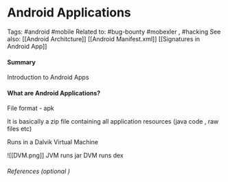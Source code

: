 # Android Applications
Tags: #android #mobile 
Related to: #bug-bounty #mobexler , #hacking 
See also: [[Android Architcture]] [[Android Manifest.xml]] [[Signatures in Android App]]

#### Summary
Introduction to Android Apps 

#### What are Android Applications?
File format - apk

It is basically a zip file containing all application resources (java code , raw files etc)

Runs in a Dalvik Virtual Machine

![[DVM.png]]
JVM runs jar
DVM runs dex

###### References  (optional )

